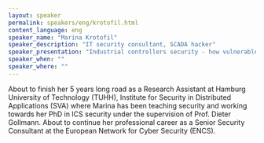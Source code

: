 ```yaml
---
layout: speaker
permalink: speakers/eng/krotofil.html
content_language: eng
speaker_name: "Marina Krotofil"
speaker_description: "IT security consultant, SCADA hacker"
speaker_presentation: "Industrial controllers security - how vulnerable is the key infrastructure?"
speaker_when: ""
speaker_where: ""
---
```


About to finish her 5 years long road as a Research Assistant at Hamburg University of Technology (TUHH), Institute for Security in Distributed Applications (SVA) where Marina has been teaching security and working towards her PhD in ICS security under the supervision of Prof. Dieter Gollmann.
About to continue her professional career  as a Senior Security Consultant at the European Network for Cyber Security (ENCS).

